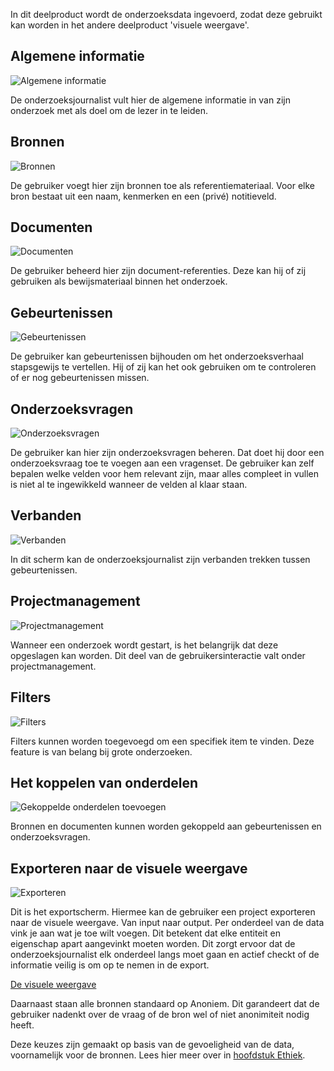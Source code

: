 
In dit deelproduct wordt de onderzoeksdata ingevoerd, zodat deze gebruikt kan worden in het andere deelproduct 'visuele weergave'.

## Algemene informatie

![Algemene informatie](content/deelproduct1.png)

De onderzoeksjournalist vult hier de algemene informatie in van zijn onderzoek met als doel om de lezer in te leiden.

## Bronnen

![Bronnen](content/deelproduct2.png)

De gebruiker voegt hier zijn bronnen toe als referentiemateriaal. Voor elke bron bestaat uit een naam, kenmerken en een (privé) notitieveld.


## Documenten

![Documenten](content/deelproduct3.png)

De gebruiker beheerd hier zijn document-referenties. Deze kan hij of zij gebruiken als bewijsmateriaal binnen het onderzoek.


## Gebeurtenissen

![Gebeurtenissen](content/deelproduct5.png)

De gebruiker kan gebeurtenissen bijhouden om het onderzoeksverhaal stapsgewijs te vertellen. Hij of zij kan het ook gebruiken om te controleren of er nog gebeurtenissen missen. 

## Onderzoeksvragen

![Onderzoeksvragen](content/deelproduct4.png)

De gebruiker kan hier zijn onderzoeksvragen beheren. Dat doet hij door een onderzoeksvraag toe te voegen aan een vragenset. De gebruiker kan zelf bepalen welke velden voor hem relevant zijn, maar alles compleet in vullen is niet al te ingewikkeld wanneer de velden al klaar staan.

## Verbanden

![Verbanden](content/deelproduct6.png)

In dit scherm kan de onderzoeksjournalist zijn verbanden trekken tussen gebeurtenissen.

## Projectmanagement

![Projectmanagement](content/projecten.png)


Wanneer een onderzoek wordt gestart, is het belangrijk dat deze opgeslagen kan worden. Dit deel van de gebruikersinteractie valt onder projectmanagement.

## Filters

![Filters](content/filters.png)

Filters kunnen worden toegevoegd om een specifiek item te vinden. Deze feature is van belang bij grote onderzoeken.

## Het koppelen van onderdelen

![Gekoppelde onderdelen toevoegen](content/onderdeel-toevoegen.png)

Bronnen en documenten kunnen worden gekoppeld aan gebeurtenissen en onderzoeksvragen.

## Exporteren naar de visuele weergave

![Exporteren](content/deelproduct7.png)

Dit is het exportscherm. Hiermee kan de gebruiker een project exporteren naar de visuele weergave. Van input naar output.
Per onderdeel van de data vink je aan wat je toe wilt voegen. Dit betekent dat elke entiteit en eigenschap apart aangevinkt moeten worden. Dit zorgt ervoor dat de  onderzoeksjournalist elk onderdeel langs moet gaan en actief checkt of de informatie veilig is om op te nemen in de export.

[De visuele weergave](https://jorik.gitbook.io/project-blauwdruk/traject-2/eindproduct)

Daarnaast staan alle bronnen standaard op Anoniem. Dit garandeert dat de gebruiker nadenkt over de vraag of de bron wel of niet anonimiteit nodig heeft.

Deze keuzes zijn gemaakt op basis van de gevoeligheid van de data, voornamelijk voor de bronnen. Lees hier meer over in [hoofdstuk Ethiek](https://jorik.gitbook.io/project-blauwdruk/productspecificaties/ethiek).



